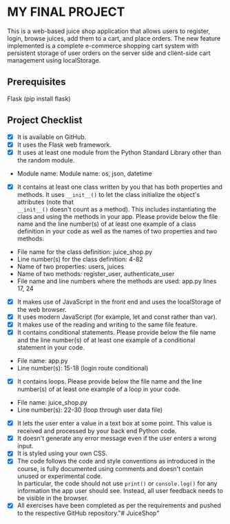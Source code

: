 # MY FINAL PROJECT 
This is a web-based juice shop application that allows users to register, login, browse juices, add them to a cart, and place orders. The new feature implemented is a complete e-commerce shopping cart system with persistent storage of user orders on the server side and client-side cart management using localStorage.
## Prerequisites 
Flask (pip install flask)

## Project Checklist
 - [X] It is available on GitHub. 
 - [X] It uses the Flask web framework. 
 - [X] It uses at least one module from the Python Standard Library other than the random module. 
  
  - Module name: Module name: os, json, datetime
  - [X] It contains at least one class written by you that has 
both properties and methods. It uses `__init__()` to let the 
class initialize the object's attributes (note that  
`__init__()` doesn't count as a method). This includes 
instantiating the class and using the methods in your app. 
Please provide below the file name and the line number(s) of 
at least one example of a class definition in your code as 
well as the names of two properties and two methods. 
  - File name for the class definition: juice_shop.py
  - Line number(s) for the class definition: 4-82
  - Name of two properties: users, juices
  - Name of two methods: register_user, authenticate_user
  - File name and line numbers where the methods are used: app.py lines 17, 24
  - [X] It makes use of JavaScript in the front end and uses the localStorage of the web browser.
  - [X] It uses modern JavaScript (for example, let and const rather than var). 
  - [X] It makes use of the reading and writing to the same file feature.
  - [X] It contains conditional statements. Please provide below the file name and the line number(s) of at least 
 one example of a conditional statement in your code. 
  - File name:  app.py
  - Line number(s): 15-18 (login route conditional)
  - [X] It contains loops. Please provide below the file name and the line number(s) of at least 
  one example of a loop in your code. 
  - File name: juice_shop.py
  - Line number(s): 22-30 (loop through user data file)
  - [X] It lets the user enter a value in a text box at some point. 
  This value is received and processed by your back end 
Python code.
  - [X] It doesn't generate any error message even if the user enters a wrong input.
  - [X] It is styled using your own CSS.
  - [X] The code follows the code and style conventions as introduced in the course, is fully documented using comments 
and doesn't contain unused or experimental code.  
  In particular, the code should not use `print()` or 
`console.log()` for any information the app user should see. 
Instead, all user feedback needs to be visible in the 
browser. 
 - [X] All exercises have been completed as per the 
requirements and pushed to the respective GitHub repository."# JuiceShop" 
